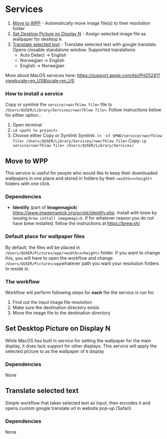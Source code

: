 # Services

1. [Move to WPP](#move-to-wpp) - Automatically move image file(s) to their resolution folder
1. [Set Desktop Picture on Display N](#set-desktop-picture-on-display-n) - Assign selected image file as wallpaper for desktop `N`
1. [Translate selected text](#translate-selected-text) - Translate selected text with google translate. Opens closable standalone window. Supported translations
    - Auto Detect -> English
    - Norwegian -> English
    - English -> Norwegian

More about MacOS services here: https://support.apple.com/kb/PH25241?viewlocale=en_US&locale=en_US

### How to install a service
Copy or symlink the `service/<worfklow file>` file to `/Users/$USER/Library/Services/<worfklow file>`. Follow instructions below for either option..

1. Open terminal
2. `cd <path to project>`
3. Choose either Copy or Symlink
Symlink: `ln -sf $PWD/service/<worfklow file> /Users/$USER/Library/Services/<worfklow file>`
Copy: `cp service/<worfklow file> /Users/$USER/Library/Services/`

Move to WPP
---

This service is useful for people who would like to keep their downloaded wallpapers in one place and stored in folders by their `<width>x<height>` folders with one click.

### Dependencies
* **Identify** (part of **Imagemagick**) https://www.imagemagick.org/script/identify.php. Install with brew by issuing `brew install imagemagick`. If for whatever reason you do not have brew installed, follow the instructions at https://brew.sh/

### Default place for wallpaper files
By default, the files will be placed in `/Users/$USER/Pictures/wpp/<width>x<height>` folder. If you want to change this, you will have to open the workflow and change `/Users/$USER/Pictures/wpp`whatever path you want your resolution folders to reside in.

### The workflow
Workflow will perform following steps for **each** file the service is run for.
1. Find out the input image file resolution
1. Make sure the destination directory exists
1. Move the image file to the destination directory

Set Desktop Picture on Display N
---

While MacOS has built in service for setting the wallpaper for the main display, it does lack support for other displays. This service will apply the selected picture to as the wallpaper of `N` display

### Dependencies
None

Translate selected text
---

Simple workflow that takes selected text as input, then encodes it and opens custom google translate url in website pop-up (Safari).

### Dependencies
None